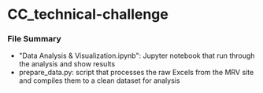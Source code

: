 # CC_technical-challenge

### File Summary
* "Data Analysis & Visualization.ipynb": Jupyter notebook that run through the analysis and show results
* prepare_data.py: script that processes the raw Excels from the MRV site and compiles them to a clean dataset for analysis

